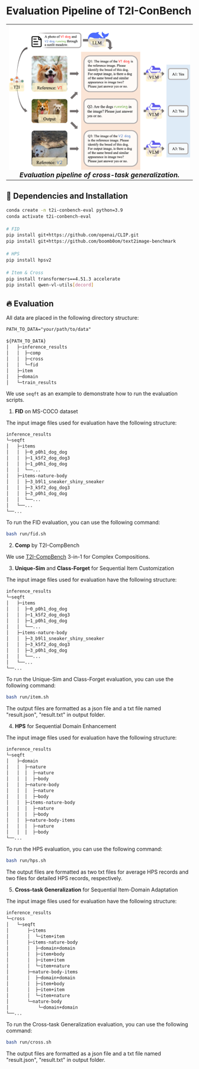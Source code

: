 # Evaluation Pipeline of T2I-ConBench

<table align="center">
  <tr>
    <td align="center"> 
      <img src="assets/cross_eval.png" alt="Teaser" style="width: 1000px;"/> 
      <br>
      <em style="font-size: 18px;"><strong style="font-size: 18px;">Evaluation pipeline of cross-task generalization.</em>
    </td>
  </tr>
</table>

## 🔧 Dependencies and Installation
```bash
conda create -n t2i-conbench-eval python=3.9
conda activate t2i-conbench-eval

# FID 
pip install git+https://github.com/openai/CLIP.git
pip install git+https://github.com/boomb0om/text2image-benchmark

# HPS
pip install hpsv2

# Item & Cross
pip install transformers==4.51.3 accelerate
pip install qwen-vl-utils[decord] 
```

## 🔥 Evaluation

All data are placed in the following directory structure:

```
PATH_TO_DATA="your/path/to/data"

${PATH_TO_DATA}
│   ├─inference_results
│   │  ├─comp
│   │  ├─cross
│   │  └─fid
│   ├─item
│   ├─domain
│   └─train_results
```

We use `seqft` as an example to demonstrate how to run the evaluation scripts.

1. **FID** on MS-COCO dataset

The input image files used for evaluation have the following structure:

```
inference_results
└─seqft
│   ├─items
│   │  ├─0_p0h1_dog_dog
│   │  ├─1_k5f2_dog_dog3
│   │  ├─1_p0h1_dog_dog
│   │  └──...
│   ├─items-nature-body
│   │  ├─3_b9l1_sneaker_shiny_sneaker
│   │  ├─3_k5f2_dog_dog3
│   │  ├─3_p0h1_dog_dog
│   │  └──...
│   └──...
└──...
```

To run the FID evaluation, you can use the following command:
```bash
bash run/fid.sh
```

2. **Comp** by T2I-CompBench

We use [T2I-CompBench](https://github.com/Karine-Huang/T2I-CompBench) 3-in-1 for Complex Compositions.

3. **Unique-Sim** and **Class-Forget** for Sequential Item Customization

The input image files used for evaluation have the following structure:

```
inference_results
└─seqft
│   ├─items
│   │  ├─0_p0h1_dog_dog
│   │  ├─1_k5f2_dog_dog3
│   │  ├─1_p0h1_dog_dog
│   │  └──...
│   ├─items-nature-body
│   │  ├─3_b9l1_sneaker_shiny_sneaker
│   │  ├─3_k5f2_dog_dog3
│   │  ├─3_p0h1_dog_dog
│   │  └──...
│   └──...
└──...
```

To run the Unique-Sim and Class-Forget evaluation, you can use the following command:
```bash
bash run/item.sh
```

The output files are formatted as a json file and a txt file named "result.json", "result.txt" in output folder.

4. **HPS** for Sequential Domain Enhancement

The input image files used for evaluation have the following structure:

```
inference_results
└─seqft
│   ├─domain
│   │  ├─nature
│   │  │  ├─nature
│   │  │  ├─body
│   │  ├─nature-body 
│   │  │  ├─nature
│   │  │  ├─body
│   │  ├─items-nature-body
│   │  │  ├─nature
│   │  │  ├─body
│   │  ├─nature-body-items 
│   │  │  ├─nature
│   │  │  ├─body
└──...
```

To run the HPS evaluation, you can use the following command:
```bash
bash run/hps.sh
```

The output files are formatted as two txt files for average HPS records and two files for detailed HPS records, respectively.

5. **Cross-task Generalization** for Sequential Item-Domain Adaptation

The input image files used for evaluation have the following structure:

```
inference_results
└─cross
│   └─seqft
│       ├─items
│       │  └─item+item
│       ├─items-nature-body
│       │  ├─domain+domain
│       │  ├─item+body
│       │  ├─item+item
│       │  └─item+nature
│       ├─nature-body-items
│       │  ├─domain+domain
│       │  ├─item+body
│       │  ├─item+item
│       │  └─item+nature
│       └─nature-body
│           └─domain+domain
└──...
```

To run the Cross-task Generalization evaluation, you can use the following command:
```bash
bash run/cross.sh
```

The output files are formatted as a json file and a txt file named "result.json", "result.txt" in output folder.



